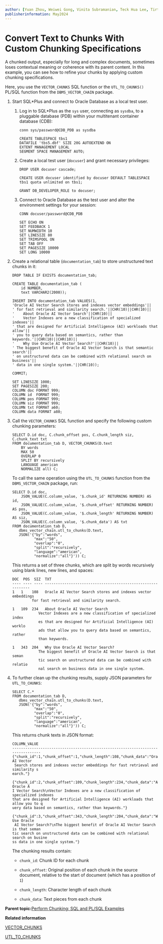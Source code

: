 ```yaml
---
author: [Yuan Zhou, Weiwei Gong, Vinita Subramanian, Teck Hua Lee, Tirthankar Lahiri, Shasank Chavan, Sebastian DeLaHoz, Roger Ford, Rohan Aggarwal, Mark Hornick, Malavika S P, Harichandan Roy, George Krupka, Doug Hood, Dinesh Das, David Jiang, Boriana Milenova, Bonnie Xia, Aurosish Mishra, Angela Amor, Agnivo Saha, Aleksandra Czarlinska, Ramya P, Usha Krishnamurthy, Tulika Das, Suresh Rajan, Sarika Surampudi, Sarah Hirschfeld, Prakash Jashnani, Jody Glover, Jessica True, Mamata Basapur, Maitreyee Chaliha, Gunjan Jain, Frederick Kush, Douglas Williams, Binika Kumar, Jean-Francois Verrier]
publisherinformation: May2024
---
```


# Convert Text to Chunks With Custom Chunking Specifications

A chunked output, especially for long and complex documents, sometimes loses contextual meaning or coherence with its parent content. In this example, you can see how to refine your chunks by applying custom chunking specifications.

Here, you use the `VECTOR_CHUNKS` SQL function or the `UTL_TO_CHUNKS()` PL/SQL function from the `DBMS_VECTOR_CHAIN` package.

1.  Start SQL\*Plus and connect to Oracle Database as a local test user.

    1.  Log in to SQL\*Plus as the `sys` user, connecting as `sysdba`, to a pluggable database \(PDB\) within your multitenant container database \(CDB\):

        ```
        conn sys/password@CDB_PDB as sysdba
        ```

        ```
        CREATE TABLESPACE tbs1
        DATAFILE 'tbs5.dbf' SIZE 20G AUTOEXTEND ON
        EXTENT MANAGEMENT LOCAL
        SEGMENT SPACE MANAGEMENT AUTO;
        ```

    2.  Create a local test user \(`docuser`\) and grant necessary privileges:

        ```
        DROP USER docuser cascade;
        ```

        ```
        CREATE USER docuser identified by docuser DEFAULT TABLESPACE tbs1 quota unlimited on tbs1;
        ```

        ```
        GRANT DB_DEVELOPER_ROLE to docuser;
        ```

    3.  Connect to Oracle Database as the test user and alter the environment settings for your session:

        ```
        CONN docuser/password@CDB_PDB
        ```

        ```
        SET ECHO ON
        SET FEEDBACK 1
        SET NUMWIDTH 10
        SET LINESIZE 80
        SET TRIMSPOOL ON
        SET TAB OFF
        SET PAGESIZE 10000
        SET LONG 10000
        ```

2.  Create a relational table \(`documentation_tab`\) to store unstructured text chunks in it:

    ```
    DROP TABLE IF EXISTS documentation_tab; 
    
    CREATE TABLE documentation_tab (
        id NUMBER, 
        text VARCHAR2(2000));
    ```

    ```
    INSERT INTO documentation_tab VALUES(1,
    'Oracle AI Vector Search stores and indexes vector embeddings'||
    ' for fast retrieval and similarity search.'||CHR(10)||CHR(10)||
    '    About Oracle AI Vector Search'||CHR(10)||
    '    Vector Indexes are a new classification of specialized indexes'||
    ' that are designed for Artificial Intelligence (AI) workloads that allow'||
    ' you to query data based on semantics, rather than keywords.'||CHR(10)||CHR(10)||
    '    Why Use Oracle AI Vector Search?'||CHR(10)||
    ' The biggest benefit of Oracle AI Vector Search is that semantic search'||
    ' on unstructured data can be combined with relational search on business'||
    ' data in one single system.'||CHR(10));
    
    COMMIT;
    ```

    ```
    SET LINESIZE 1000;
    SET PAGESIZE 200;
    COLUMN doc FORMAT 999;
    COLUMN id  FORMAT 999;
    COLUMN pos FORMAT 999;
    COLUMN siz FORMAT 999;
    COLUMN txt FORMAT a60;
    COLUMN data FORMAT a80;
    ```

3.  Call the `VECTOR_CHUNKS` SQL function and specify the following custom chunking parameters:

    ```
    SELECT D.id doc, C.chunk_offset pos, C.chunk_length siz, C.chunk_text txt
    FROM documentation_tab D, VECTOR_CHUNKS(D.text 
        BY words
        MAX 50
        OVERLAP 0
        SPLIT BY recursively
        LANGUAGE american
        NORMALIZE all) C;
    ```

    To call the same operation using the `UTL_TO_CHUNKS` function from the `DBMS_VECTOR_CHAIN` package, run:

    ```
    SELECT D.id doc,
        JSON_VALUE(C.column_value, '$.chunk_id' RETURNING NUMBER) AS id,
        JSON_VALUE(C.column_value, '$.chunk_offset' RETURNING NUMBER) AS pos,
        JSON_VALUE(C.column_value, '$.chunk_length' RETURNING NUMBER) AS siz,
        JSON_VALUE(C.column_value, '$.chunk_data') AS txt
    FROM documentation_tab D,
       dbms_vector_chain.utl_to_chunks(D.text,
       JSON('{"by":"words",
              "max":"50",
              "overlap":"0",
              "split":"recursively",
              "language":"american",
              "normalize":"all"}')) C;
    ```

    This returns a set of three chunks, which are split by words recursively using blank lines, new lines, and spaces:

    ```
    DOC  POS  SIZ  TXT
    ---- ---- ---- ------------------------------------------------------------
    1   1    108   Oracle AI Vector Search stores and indexes vector embeddings
    		 for fast retrieval and similarity search.
    
    1   109  234   About Oracle AI Vector Search
    	        Vector Indexes are a new classification of specialized index
    	        es that are designed for Artificial Intelligence (AI) worklo
    	        ads that allow you to query data based on semantics, rather
    	        than keywords.
    
    1   343  204   Why Use Oracle AI Vector Search?
    	        The biggest benefit of Oracle AI Vector Search is that seman
    	        tic search on unstructured data can be combined with relatio
    	        nal search on business data in one single system.
    ```

4.  To further clean up the chunking results, supply JSON parameters for `UTL_TO_CHUNKS`:

    ```
    SELECT C.*
    FROM documentation_tab D,
       dbms_vector_chain.utl_to_chunks(D.text,
       JSON('{"by":"words",
              "max":"50",
              "overlap":"0",
              "split":"recursively",
              "language":"american",
              "normalize":"all"}')) C;
    ```

    This returns chunk texts in JSON format:

    ```
    COLUMN_VALUE
    --------------------------------------------------------------------------------
    {"chunk_id":1,"chunk_offset":1,"chunk_length":108,"chunk_data":"Oracle AI Vector
     Search stores and indexes vector embeddings for fast retrieval and similarity s
    earch."}
    
    {"chunk_id":2,"chunk_offset":109,"chunk_length":234,"chunk_data":"About Oracle A
    I Vector Search\nVector Indexes are a new classification of specialized indexes
    that are designed for Artificial Intelligence (AI) workloads that allow you to q
    uery data based on semantics, rather than keywords."}
    
    {"chunk_id":3,"chunk_offset":343,"chunk_length":204,"chunk_data":"Why Use Oracle
     AI Vector Search?\nThe biggest benefit of Oracle AI Vector Search is that seman
    tic search on unstructured data can be combined with relational search on busine
    ss data in one single system."}
    ```

    The chunking results contain:

    -   `chunk_id`: Chunk ID for each chunk

    -   `chunk_offset`: Original position of each chunk in the source document, relative to the start of document \(which has a position of `1`\)

    -   `chunk_length`: Character length of each chunk

    -   `chunk_data`: Text pieces from each chunk


**Parent topic:**[Perform Chunking: SQL and PL/SQL Examples](GUID-9CB40305-392A-4CB0-AD49-7730504BEC18.md)

**Related information**  


[VECTOR\_CHUNKS](olink:SQLRF-GUID-5927E2FA-6419-4744-A7CB-3E62DBB027AD)

[UTL\_TO\_CHUNKS](olink:ARPLS-GUID-4E145629-7098-4C7C-804F-FC85D1F24240)

